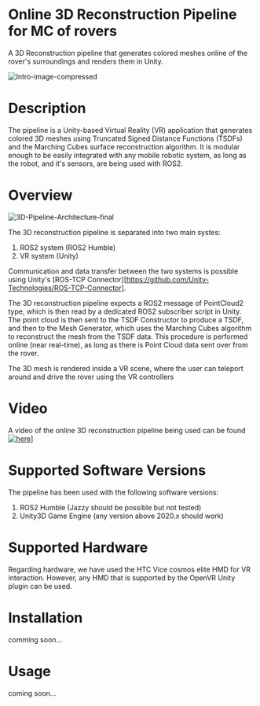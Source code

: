 # Online 3D Reconstruction Pipeline for MC of rovers

A 3D Reconstruction pipeline that generates colored meshes online of the rover's surroundings and renders them in Unity. 

![Intro-image-compressed](https://github.com/user-attachments/assets/082b9080-b679-4d4e-b4d4-0464d60abec7)

# Description

The pipeline is a Unity-based Virtual Reality (VR) application that generates colored 3D meshes using Truncated Signed Distance Functions (TSDFs) and the Marching Cubes surface reconstruction algorithm. It is modular enough to be easily integrated with any mobile robotic system, as long as the robot, and it's sensors, are being used with ROS2. 

# Overview

![3D-Pipeline-Architecture-final](https://github.com/user-attachments/assets/d900895e-7b0d-457b-8be2-abffc40b6b0b)

The 3D reconstruction pipeline is separated into two main systes:

1. ROS2 system (ROS2 Humble)
2. VR system (Unity)

Communication and data transfer between the two systems is possible using Unity's [ROS-TCP Connector][https://github.com/Unity-Technologies/ROS-TCP-Connector]. 

The 3D reconstruction pipeline expects a ROS2 message of PointCloud2 type, which is then read by a dedicated ROS2 subscriber script in Unity. The point cloud is then sent to the TSDF Constructor to produce a TSDF, and then to the Mesh Generator, which uses the Marching Cubes algorithm to reconstruct the mesh from the TSDF data. This procedure is performed online (near real-time), as long as there is Point Cloud data sent over from the rover. 

The 3D mesh is rendered inside a VR scene, where the user can teleport around and drive the rover using the VR controllers


# Video

A video of the online 3D reconstruction pipeline being used can be found [![here]([https://raw.githubusercontent.com/username/repository/branch/path/to/thumbnail.jpg)](https://raw.githubusercontent.com/username/repository/branch/path/to/video.mp4](https://www.youtube.com/watch?v=WibrHY4XUO8&t=45s))]

# Supported Software Versions

The pipeline has been used with the following software versions:

1. ROS2 Humble (Jazzy should be possible but not tested)
2. Unity3D Game Engine (any version above 2020.x should work)

# Supported Hardware 

Regarding hardware, we have used the HTC Vice cosmos elite HMD for VR interaction. However, any HMD that is supported by the OpenVR Unity plugin can be used. 

# Installation

comming soon...

# Usage

coming soon...
